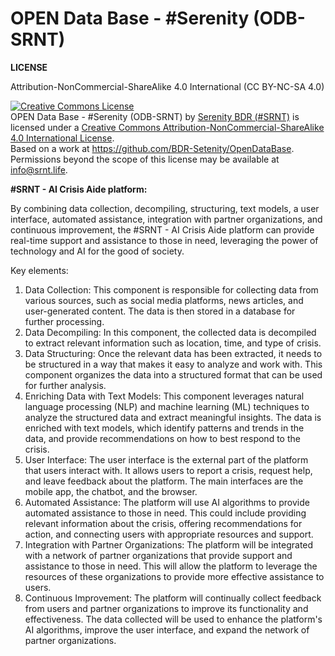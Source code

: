 # OPEN Data Base - #Serenity (ODB-SRNT)

**LICENSE**

Attribution-NonCommercial-ShareAlike 4.0 International (CC BY-NC-SA 4.0)

<a rel="license" href="http://creativecommons.org/licenses/by-nc-sa/4.0/"><img alt="Creative Commons License" style="border-width:0" src="https://i.creativecommons.org/l/by-nc-sa/4.0/88x31.png" /></a><br /><span xmlns:dct="http://purl.org/dc/terms/" href="http://purl.org/dc/dcmitype/Dataset" property="dct:title" rel="dct:type">OPEN Data Base - #Serenity (ODB-SRNT)</span> by <a xmlns:cc="http://creativecommons.org/ns#" href="https://srnt.life" property="cc:attributionName" rel="cc:attributionURL">Serenity BDR (#SRNT)</a> is licensed under a <a rel="license" href="http://creativecommons.org/licenses/by-nc-sa/4.0/">Creative Commons Attribution-NonCommercial-ShareAlike 4.0 International License</a>.<br />Based on a work at <a xmlns:dct="http://purl.org/dc/terms/" href="https://github.com/BDR-Setenity/OpenDataBase" rel="dct:source">https://github.com/BDR-Setenity/OpenDataBase</a>.<br />Permissions beyond the scope of this license may be available at <a xmlns:cc="http://creativecommons.org/ns#" href="info@srnt.life" rel="cc:morePermissions">info@srnt.life</a>.

**#SRNT - AI Crisis Aide platform:**

By combining data collection, decompiling, structuring, text models, a user interface, automated assistance, integration with partner organizations, and continuous improvement, the #SRNT - AI Crisis Aide platform can provide real-time support and assistance to those in need, leveraging the power of technology and AI for the good of society.

Key elements:
1. Data Collection: This component is responsible for collecting data from various sources, such as social media platforms, news articles, and user-generated content. The data is then stored in a database for further processing.
2. Data Decompiling: In this component, the collected data is decompiled to extract relevant information such as location, time, and type of crisis.
3. Data Structuring: Once the relevant data has been extracted, it needs to be structured in a way that makes it easy to analyze and work with. This component organizes the data into a structured format that can be used for further analysis.
4. Enriching Data with Text Models: This component leverages natural language processing (NLP) and machine learning (ML) techniques to analyze the structured data and extract meaningful insights. The data is enriched with text models, which identify patterns and trends in the data, and provide recommendations on how to best respond to the crisis.
5. User Interface: The user interface is the external part of the platform that users interact with. It allows users to report a crisis, request help, and leave feedback about the platform. The main interfaces are the mobile app, the chatbot, and the browser.
6. Automated Assistance: The platform will use AI algorithms to provide automated assistance to those in need. This could include providing relevant information about the crisis, offering recommendations for action, and connecting users with appropriate resources and support.
7. Integration with Partner Organizations: The platform will be integrated with a network of partner organizations that provide support and assistance to those in need. This will allow the platform to leverage the resources of these organizations to provide more effective assistance to users.
8. Continuous Improvement: The platform will continually collect feedback from users and partner organizations to improve its functionality and effectiveness. The data collected will be used to enhance the platform's AI algorithms, improve the user interface, and expand the network of partner organizations.

